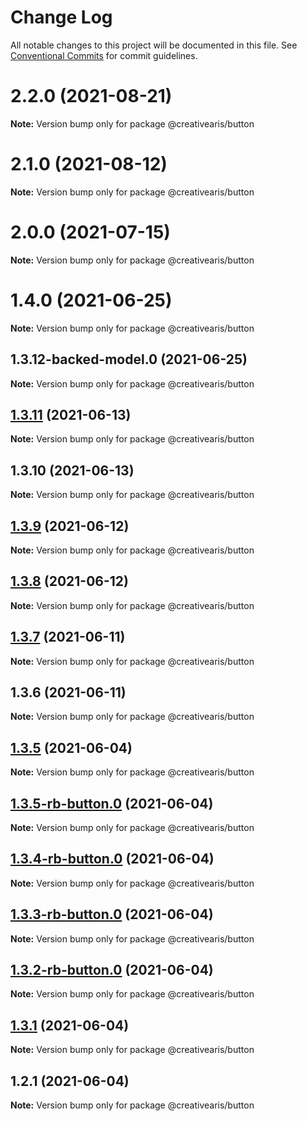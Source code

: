 # Change Log

All notable changes to this project will be documented in this file.
See [Conventional Commits](https://conventionalcommits.org) for commit guidelines.

# 2.2.0 (2021-08-21)

**Note:** Version bump only for package @creativearis/button





# 2.1.0 (2021-08-12)

**Note:** Version bump only for package @creativearis/button





# 2.0.0 (2021-07-15)

**Note:** Version bump only for package @creativearis/button





# 1.4.0 (2021-06-25)

**Note:** Version bump only for package @creativearis/button





## 1.3.12-backed-model.0 (2021-06-25)

**Note:** Version bump only for package @creativearis/button





## [1.3.11](https://github.com/yurikrupnik/mussia8/compare/@creativearis/button@1.3.10...@creativearis/button@1.3.11) (2021-06-13)

**Note:** Version bump only for package @creativearis/button





## 1.3.10 (2021-06-13)

**Note:** Version bump only for package @creativearis/button





## [1.3.9](https://github.com/yurikrupnik/mussia8/compare/@creativearis/button@1.3.7...@creativearis/button@1.3.9) (2021-06-12)

**Note:** Version bump only for package @creativearis/button





## [1.3.8](https://github.com/yurikrupnik/mussia8/compare/@creativearis/button@1.3.7...@creativearis/button@1.3.8) (2021-06-12)

**Note:** Version bump only for package @creativearis/button





## [1.3.7](https://github.com/yurikrupnik/mussia8/compare/@creativearis/button@1.3.6...@creativearis/button@1.3.7) (2021-06-11)

**Note:** Version bump only for package @creativearis/button





## 1.3.6 (2021-06-11)

**Note:** Version bump only for package @creativearis/button





## [1.3.5](https://github.com/yurikrupnik/mussia8/compare/@creativearis/button@1.3.5-rb-button.0...@creativearis/button@1.3.5) (2021-06-04)

**Note:** Version bump only for package @creativearis/button





## [1.3.5-rb-button.0](https://github.com/yurikrupnik/mussia8/compare/@creativearis/button@1.3.4-rb-button.0...@creativearis/button@1.3.5-rb-button.0) (2021-06-04)

**Note:** Version bump only for package @creativearis/button





## [1.3.4-rb-button.0](https://github.com/yurikrupnik/mussia8/compare/@creativearis/button@1.3.3-rb-button.0...@creativearis/button@1.3.4-rb-button.0) (2021-06-04)

**Note:** Version bump only for package @creativearis/button





## [1.3.3-rb-button.0](https://github.com/yurikrupnik/mussia8/compare/@creativearis/button@1.3.2-rb-button.0...@creativearis/button@1.3.3-rb-button.0) (2021-06-04)

**Note:** Version bump only for package @creativearis/button





## [1.3.2-rb-button.0](https://github.com/yurikrupnik/mussia8/compare/@creativearis/button@1.3.1...@creativearis/button@1.3.2-rb-button.0) (2021-06-04)

**Note:** Version bump only for package @creativearis/button





## [1.3.1](https://github.com/yurikrupnik/mussia8/compare/@creativearis/button@1.2.1...@creativearis/button@1.3.1) (2021-06-04)

**Note:** Version bump only for package @creativearis/button





## 1.2.1 (2021-06-04)

**Note:** Version bump only for package @creativearis/button
